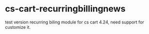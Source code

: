 # cs-cart-recurringbillingnews
test version recurring biling module for cs cart 4.24, need support for customize it. 
